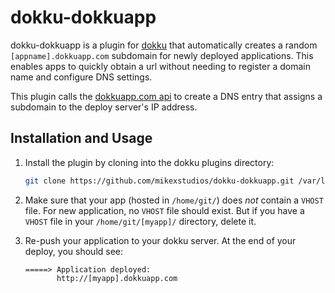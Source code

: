 dokku-dokkuapp
==============

dokku-dokkuapp is a plugin for [dokku][1] that automatically creates a 
random `[appname].dokkuapp.com` subdomain for newly deployed applications. 
This enables apps to quickly obtain a url without needing to register
a domain name and configure DNS settings.

This plugin calls the [dokkuapp.com api][2] to create a DNS entry that
assigns a subdomain to the deploy server's IP address.

[1]: https://github.com/progrium/dokku
[2]: https://github.com/mikexstudios/dokkuapp.com#readme

Installation and Usage
----------------------

1. Install the plugin by cloning into the dokku plugins directory:
    ```sh
    git clone https://github.com/mikexstudios/dokku-dokkuapp.git /var/lib/dokku/plugins/dokku-dokkuapp
    ```
2. Make sure that your app (hosted in `/home/git/`) does *not* contain 
   a `VHOST` file. For new application, no `VHOST` file should exist.
   But if you have a `VHOST` file in your `/home/git/[myapp]/` directory,
   delete it.

3. Re-push your application to your dokku server. At the end of your 
   deploy, you should see:
    ```
    =====> Application deployed:
           http://[myapp].dokkuapp.com
    ```

